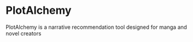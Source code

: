 # PlotAlchemy

PlotAlchemy is a narrative recommendation tool designed for manga and novel creators

